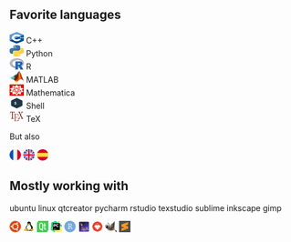 ## Favorite languages

<img src="icons/cpp.png" width="25" height="20"> C++  
<img src="icons/python.png" width="25" height="20"> Python  
<img src="icons/r.png" width="25" height="20"> R  
<img src="icons/matlab.png" width="25" height="20"> MATLAB  
<img src="icons/mathematica.png" width="25" height="20"> Mathematica  
<img src="icons/bash.png" width="25" height="20"> Shell  
<img src="icons/tex.png" width="25" height="20"> TeX  

But also

<img src="icons/france.png" width="20" height="20"> <img src="icons/united-kingdom.png" width="20" height="20"> <img src="icons/spain.png" width="20" height="20">

## Mostly working with

ubuntu linux qtcreator pycharm rstudio texstudio sublime inkscape gimp

<img src="icons/ubuntu.png" width="20" height="20"> <img src="icons/linux.png" width="20" height="20"> <img src="icons/qtcreator.png" width="20" height="20"> <img src="icons/pycharm.png" width="20" height="20"> <img src="icons/rstudio.png" width="20" height="20"> <img src="icons/texstudio.png" width="20" height="20"> <img src="icons/inkscape.png" width="20" height="20"> <img src="icons/gimp.png" width="20" height="20"> <img src="icons/sublime.svg" width="20" height="20">
